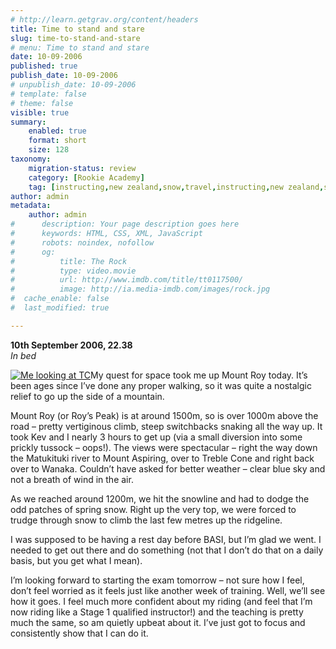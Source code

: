 ```yaml
---
# http://learn.getgrav.org/content/headers
title: Time to stand and stare
slug: time-to-stand-and-stare
# menu: Time to stand and stare
date: 10-09-2006
published: true
publish_date: 10-09-2006
# unpublish_date: 10-09-2006
# template: false
# theme: false
visible: true
summary:
    enabled: true
    format: short
    size: 128
taxonomy:
    migration-status: review
    category: [Rookie Academy]
    tag: [instructing,new zealand,snow,travel,instructing,new zealand,snow,travel]
author: admin
metadata:
    author: admin
#      description: Your page description goes here
#      keywords: HTML, CSS, XML, JavaScript
#      robots: noindex, nofollow
#      og:
#          title: The Rock
#          type: video.movie
#          url: http://www.imdb.com/title/tt0117500/
#          image: http://ia.media-imdb.com/images/rock.jpg
#  cache_enable: false
#  last_modified: true

---
```


**10th September 2006, 22.38**  
*In bed*

[![](http://user47216.vs.easily.co.uk/wp-content/uploads/2008/12/melookingattc.jpg "Me looking at TC")](http://user47216.vs.easily.co.uk/wp-content/uploads/2008/12/melookingattc.jpg)My quest for space took me up Mount Roy today. It’s been ages since I’ve done any proper walking, so it was quite a nostalgic relief to go up the side of a mountain.

Mount Roy (or Roy’s Peak) is at around 1500m, so is over 1000m above the road – pretty vertiginous climb, steep switchbacks snaking all the way up. It took Kev and I nearly 3 hours to get up (via a small diversion into some prickly tussock – oops!). The views were spectacular – right the way down the Matukituki river to Mount Aspiring, over to Treble Cone and right back over to Wanaka. Couldn’t have asked for better weather – clear blue sky and not a breath of wind in the air.

As we reached around 1200m, we hit the snowline and had to dodge the odd patches of spring snow. Right up the very top, we were forced to trudge through snow to climb the last few metres up the ridgeline.

I was supposed to be having a rest day before BASI, but I’m glad we went. I needed to get out there and do something (not that I don’t do that on a daily basis, but you get what I mean).

I’m looking forward to starting the exam tomorrow – not sure how I feel, don’t feel worried as it feels just like another week of training. Well, we’ll see how it goes. I feel much more confident about my riding (and feel that I’m now riding like a Stage 1 qualified instructor!) and the teaching is pretty much the same, so am quietly upbeat about it. I’ve just got to focus and consistently show that I can do it.